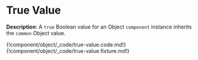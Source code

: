 # True Value

__Description__: A `true` Boolean value for an Object `component` instance inherits the `common` Object value.

{!component/object/_code/true-value.code.md!}
{!component/object/_code/true-value.fixture.md!}

<div class="cf"></div>
<div class="end-last"></div>

